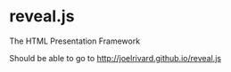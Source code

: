 # reveal.js
The HTML Presentation Framework

Should be able to go to http://joelrivard.github.io/reveal.js
